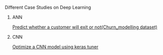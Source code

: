 Different Case Studies on Deep Learning
  1.  ANN
     
        [Predict whether a customer will exit or not(Churn_modelling dataset)](https://github.com/smd29/DeepLearning/blob/main/ANN/hyper_parameter_tuning.ipynb)
  
  3. CNN

        [Optimize a CNN model using keras tuner](https://github.com/smd29/DeepLearning/blob/main/CNN/optimizeCNNmodel.ipynb) 
